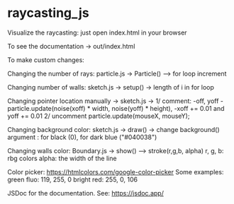 # raycasting_js

Visualize the raycasting: just open index.html in your browser

To see the documentation -> out/index.html

To make custom changes:

Changing the number of rays: particle.js -> Particle() --> for loop increment

Changing number of walls: sketch.js -> setup() -> length of i in for loop

Changing pointer location manually -> sketch.js -> 
1/ comment:
-off, yoff
-particle.update(noise(xoff) * width, noise(yoff) * height),
-xoff += 0.01 and yoff += 0.01
2/ uncomment particle.update(mouseX, mouseY);

Changing background color: sketch.js -> draw() -> change background() argument : for black (0), for dark blue ("#040038")

Changing walls color: Boundary.js -> show() --> stroke(r,g,b, alpha)
r, g, b: rbg colors
alpha: the width of the line

Color picker: https://htmlcolors.com/google-color-picker
Some examples:
green fluo: 119, 255, 0
bright red: 255, 0, 106

JSDoc for the documentation.
See: 
https://jsdoc.app/
